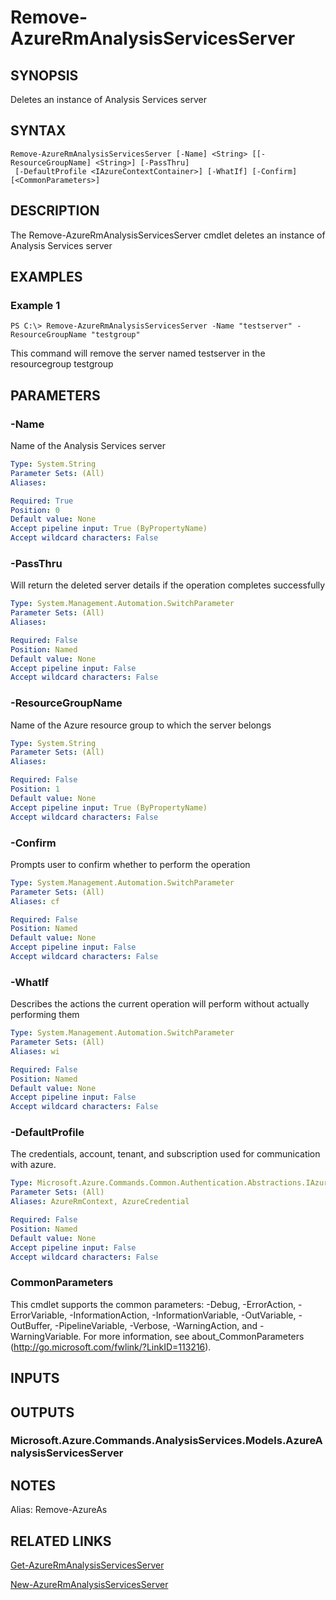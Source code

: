 ﻿---
external help file: Microsoft.Azure.Commands.AnalysisServices.dll-Help.xml
Module Name: AzureRM.AnalysisServices
online version:
schema: 2.0.0
content_git_url: https://github.com/Azure/azure-powershell/blob/preview/src/ResourceManager/AnalysisServices/Commands.AnalysisServices/help/Remove-AzureRmAnalysisServicesServer.md
original_content_git_url: https://github.com/Azure/azure-powershell/blob/preview/src/ResourceManager/AnalysisServices/Commands.AnalysisServices/help/Remove-AzureRmAnalysisServicesServer.md
---

# Remove-AzureRmAnalysisServicesServer

## SYNOPSIS
Deletes an instance of Analysis Services server

## SYNTAX

```
Remove-AzureRmAnalysisServicesServer [-Name] <String> [[-ResourceGroupName] <String>] [-PassThru]
 [-DefaultProfile <IAzureContextContainer>] [-WhatIf] [-Confirm] [<CommonParameters>]
```

## DESCRIPTION
The Remove-AzureRmAnalysisServicesServer cmdlet  deletes an instance of Analysis Services server

## EXAMPLES

### Example 1
```
PS C:\> Remove-AzureRmAnalysisServicesServer -Name "testserver" -ResourceGroupName "testgroup"
```

This command will remove the server named testserver in the resourcegroup testgroup

## PARAMETERS

### -Name
Name of the Analysis Services server

```yaml
Type: System.String
Parameter Sets: (All)
Aliases: 

Required: True
Position: 0
Default value: None
Accept pipeline input: True (ByPropertyName)
Accept wildcard characters: False
```

### -PassThru
Will return the deleted server details if the operation completes successfully

```yaml
Type: System.Management.Automation.SwitchParameter
Parameter Sets: (All)
Aliases: 

Required: False
Position: Named
Default value: None
Accept pipeline input: False
Accept wildcard characters: False
```

### -ResourceGroupName
Name of the Azure resource group to which the server belongs

```yaml
Type: System.String
Parameter Sets: (All)
Aliases: 

Required: False
Position: 1
Default value: None
Accept pipeline input: True (ByPropertyName)
Accept wildcard characters: False
```

### -Confirm
Prompts user to confirm whether to perform the operation

```yaml
Type: System.Management.Automation.SwitchParameter
Parameter Sets: (All)
Aliases: cf

Required: False
Position: Named
Default value: None
Accept pipeline input: False
Accept wildcard characters: False
```

### -WhatIf
Describes the actions the current operation will perform without actually performing them

```yaml
Type: System.Management.Automation.SwitchParameter
Parameter Sets: (All)
Aliases: wi

Required: False
Position: Named
Default value: None
Accept pipeline input: False
Accept wildcard characters: False
```

### -DefaultProfile
The credentials, account, tenant, and subscription used for communication with azure.

```yaml
Type: Microsoft.Azure.Commands.Common.Authentication.Abstractions.IAzureContextContainer
Parameter Sets: (All)
Aliases: AzureRmContext, AzureCredential

Required: False
Position: Named
Default value: None
Accept pipeline input: False
Accept wildcard characters: False
```

### CommonParameters
This cmdlet supports the common parameters: -Debug, -ErrorAction, -ErrorVariable, -InformationAction, -InformationVariable, -OutVariable, -OutBuffer, -PipelineVariable, -Verbose, -WarningAction, and -WarningVariable. For more information, see about_CommonParameters (http://go.microsoft.com/fwlink/?LinkID=113216).

## INPUTS

## OUTPUTS

### Microsoft.Azure.Commands.AnalysisServices.Models.AzureAnalysisServicesServer

## NOTES
Alias: Remove-AzureAs

## RELATED LINKS

[Get-AzureRmAnalysisServicesServer](./Get-AzureRmAnalysisServicesServer.md)

[New-AzureRmAnalysisServicesServer](./New-AzureRmAnalysisServicesServer.md)

